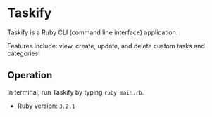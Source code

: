 # Taskify

Taskify is a Ruby CLI (command line interface) application.


Features include: view, create, update, and delete custom tasks and categories!

<h2>Operation</h2> 

In terminal, run Taskify by typing `ruby main.rb`.

- Ruby version: `3.2.1`
